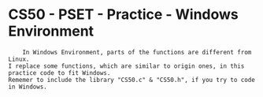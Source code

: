 # CS50 - PSET - Practice - Windows Environment
		In Windows Environment, parts of the functions are different from Linux.
	I replace some functions, which are similar to origin ones, in this practice code to fit Windows.
	Rememer to include the library "CS50.c" & "CS50.h", if you try to code in Windows.